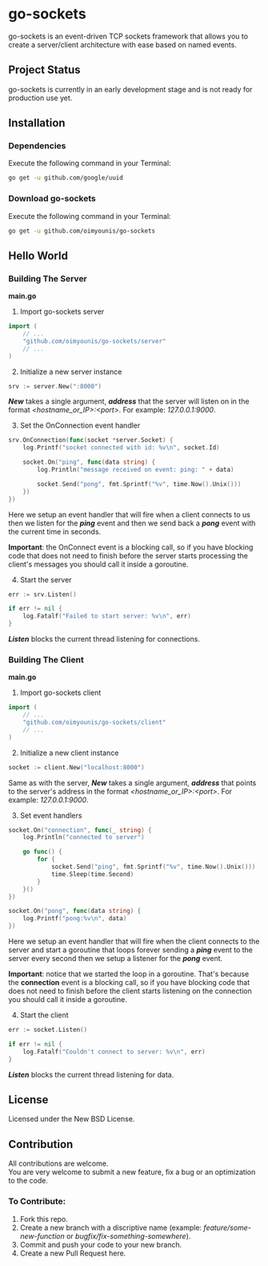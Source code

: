 # go-sockets
go-sockets is an event-driven TCP sockets framework that allows you to create a server/client architecture with ease based on named events.

## Project Status
go-sockets is currently in an early development stage and is not ready for production use yet.

## Installation
### Dependencies
Execute the following command in your Terminal:
```bash
go get -u github.com/google/uuid
```

### Download go-sockets
Execute the following command in your Terminal:
```bash
go get -u github.com/oimyounis/go-sockets
```

## Hello World
### Building The Server

**main.go**  
1. Import go-sockets server  
```go
import (
    // ...
    "github.com/oimyounis/go-sockets/server"
    // ...
)
```

2. Initialize a new server instance
```go
srv := server.New(":8000")
```
***New*** takes a single argument, ***address*** that the server will listen on in the format *\<hostname_or_IP\>:\<port\>*. For example: *127.0.0.1:9000*.

3. Set the OnConnection event handler
```go
srv.OnConnection(func(socket *server.Socket) {
    log.Printf("socket connected with id: %v\n", socket.Id)

    socket.On("ping", func(data string) {
        log.Println("message received on event: ping: " + data)

        socket.Send("pong", fmt.Sprintf("%v", time.Now().Unix()))
    })
})
```
Here we setup an event handler that will fire when a client connects to us then we listen for the ***ping*** event and then we send back a ***pong*** event with the current time in seconds.

**Important**: the OnConnect event is a blocking call, so if you have blocking code that does not need to finish before the server starts processing the client's messages you should call it inside a goroutine.

4. Start the server
```go
err := srv.Listen()

if err != nil {
    log.Fatalf("Failed to start server: %v\n", err)
}
```
***Listen*** blocks the current thread listening for connections.

### Building The Client

**main.go**  
1. Import go-sockets client  
```go
import (
    // ...
    "github.com/oimyounis/go-sockets/client"
    // ...
)
```

2. Initialize a new client instance
```go
socket := client.New("localhost:8000")
```
Same as with the server, ***New*** takes a single argument, ***address*** that points to the server's address in the format *\<hostname_or_IP\>:\<port\>*. For example: *127.0.0.1:9000*.

3. Set event handlers
```go
socket.On("connection", func(_ string) {
    log.Println("connected to server")

    go func() {
        for {
            socket.Send("ping", fmt.Sprintf("%v", time.Now().Unix()))
            time.Sleep(time.Second)
        }
    }()
})

socket.On("pong", func(data string) {
    log.Printf("pong:%v\n", data)
})
```
Here we setup an event handler that will fire when the client connects to the server and start a goroutine that loops forever sending a ***ping*** event to the server every second then we setup a listener for the ***pong*** event.  

**Important**: notice that we started the loop in a goroutine. That's because the **connection** event is a blocking call, so if you have blocking code that does not need to finish before the client starts listening on the connection you should call it inside a goroutine.

4. Start the client
```go
err := socket.Listen()

if err != nil {
    log.Fatalf("Couldn't connect to server: %v\n", err)
}
```
***Listen*** blocks the current thread listening for data.

## License
Licensed under the New BSD License.  

## Contribution
All contributions are welcome.  
You are very welcome to submit a new feature, fix a bug or an optimization to the code.  
### To Contribute:
1. Fork this repo.
2. Create a new branch with a discriptive name (example: *feature/some-new-function* or *bugfix/fix-something-somewhere*).
3. Commit and push your code to your new branch.
4. Create a new Pull Request here.  
